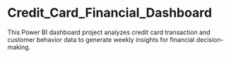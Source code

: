 # Credit_Card_Financial_Dashboard
This Power BI dashboard project analyzes credit card transaction and customer behavior data to generate weekly insights for financial decision-making.
